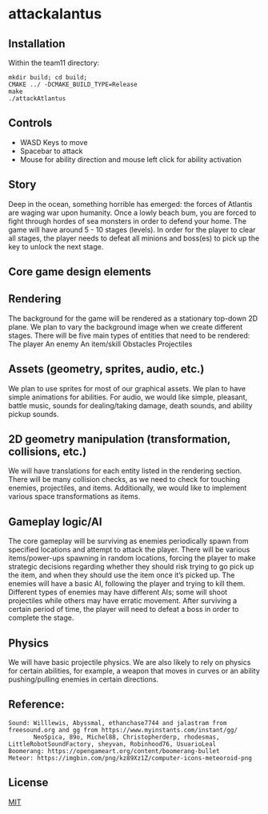 # attackalantus

## Installation
Within the team11 directory:
```
mkdir build; cd build;
CMAKE ../ -DCMAKE_BUILD_TYPE=Release
make
./attackAtlantus
```

## Controls
- WASD Keys to move
- Spacebar to attack
- Mouse for ability direction and mouse left click for ability activation
## Story
Deep in the ocean, something horrible has emerged: the forces of Atlantis are waging war upon humanity. Once a lowly beach bum, you are forced to fight through hordes of sea monsters in order to defend your home. The game will have around 5 - 10 stages (levels). In order for the player to clear all stages, the player needs to defeat all minions and boss(es) to pick up the key to unlock the next stage. 
## Core game design elements
## Rendering
The background for the game will be rendered as a stationary top-down 2D plane. We plan to vary the background image when we create different stages. There will be five main types of entities that need to be rendered: 
The player
An enemy
An item/skill
Obstacles
Projectiles
## Assets (geometry, sprites, audio, etc.)
We plan to use sprites for most of our graphical assets. We plan to have simple animations for abilities. For audio, we would like simple, pleasant, battle music, sounds for dealing/taking damage, death sounds, and ability pickup sounds.
## 2D geometry manipulation (transformation, collisions, etc.)
We will have translations for each entity listed in the rendering section. There will be many collision checks, as we need to check for touching enemies, projectiles, and items. Additionally, we would like to implement various space transformations as items.
## Gameplay logic/AI
The core gameplay will be surviving as enemies periodically spawn from specified locations and attempt to attack the player. There will be various items/power-ups spawning in random locations, forcing the player to make strategic decisions regarding whether they should risk trying to go pick up the item, and when they should use the item once it’s picked up. The enemies will have a basic AI, following the player and trying to kill them. Different types of enemies may have different AIs; some will shoot projectiles while others may have erratic movement. After surviving a certain period of time, the player will need to defeat a boss in order to complete the stage.
## Physics
We will have basic projectile physics. We are also likely to rely on physics for certain abilities, for example, a weapon that moves in curves or an ability pushing/pulling enemies in certain directions.


## Reference:
    Sound: Willlewis, Abyssmal, ethanchase7744 and jalastram from freesound.org and gg from https://www.myinstants.com/instant/gg/
           NeoSpica, 89o, Michel88, Christopherderp, rhodesmas, LittleRobotSoundFactory, sheyvan, Robinhood76, UsuarioLeal
    Boomerang: https://opengameart.org/content/boomerang-bullet
    Meteor: https://imgbin.com/png/kz89Xz1Z/computer-icons-meteoroid-png
## License
[MIT](https://choosealicense.com/licenses/mit/)
